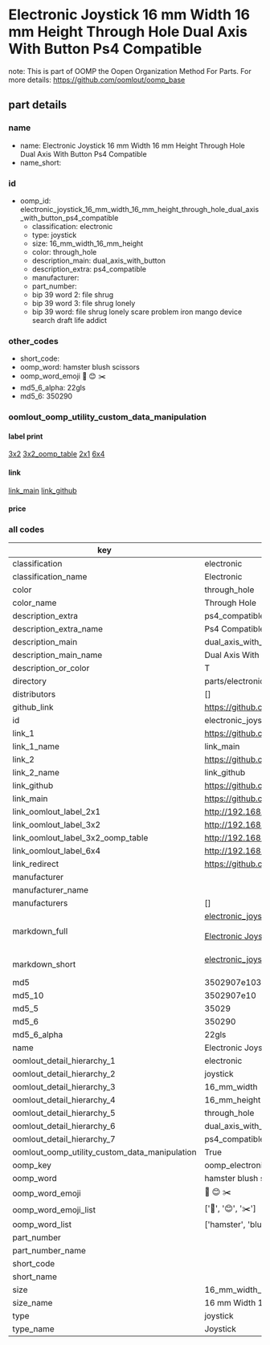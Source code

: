 # Electronic Joystick 16 mm Width 16 mm Height Through Hole Dual Axis With Button Ps4 Compatible  

note: This is part of OOMP the Oopen Organization Method For Parts. For more details: https://github.com/oomlout/oomp_base

##  part details
  







### name
* name: Electronic Joystick 16 mm Width 16 mm Height Through Hole Dual Axis With Button Ps4 Compatible
* name_short: 
### id
* oomp_id: electronic_joystick_16_mm_width_16_mm_height_through_hole_dual_axis_with_button_ps4_compatible
  * classification: electronic
  * type: joystick
  * size: 16_mm_width_16_mm_height
  * color: through_hole
  * description_main: dual_axis_with_button
  * description_extra: ps4_compatible
  * manufacturer: 
  * part_number: 
  * bip 39 word 2: file shrug
  * bip 39 word 3: file shrug lonely
  * bip 39 word: file shrug lonely scare problem iron mango device search draft life addict

### other_codes
* short_code: 
* oomp_word: hamster blush scissors
* oomp_word_emoji :hamster: :blush: :scissors:
* md5_6_alpha: 22gls
* md5_6: 350290






### oomlout_oomp_utility_custom_data_manipulation
#### label print
[3x2](http://192.168.1.245:1112/?label=oomp%2022gls)
[3x2_oomp_table](http://192.168.1.108:1112/?label=oomp%2022gls)
[2x1](http://192.168.1.242:1112/?label=oomp%2022gls)
[6x4](http://192.168.1.55:1112/?label=oomp%2022gls)    

#### link

[link_main](https://github.com/oomlout/oomlout_oomp_version_1_messy/tree/main/parts/electronic_joystick_16_mm_width_16_mm_height_through_hole_dual_axis_with_button_ps4_compatible) [link_github](https://github.com/oomlout/oomlout_oomp_version_1_messy/tree/main/parts/electronic_joystick_16_mm_width_16_mm_height_through_hole_dual_axis_with_button_ps4_compatible)                             

#### price







### all codes 
| key | value |  
| --- | --- |  
| classification | electronic |  
| classification_name | Electronic |  
| color | through_hole |  
| color_name | Through Hole |  
| description_extra | ps4_compatible |  
| description_extra_name | Ps4 Compatible |  
| description_main | dual_axis_with_button |  
| description_main_name | Dual Axis With Button |  
| description_or_color | T  |  
| directory | parts/electronic_joystick_16_mm_width_16_mm_height_through_hole_dual_axis_with_button_ps4_compatible |  
| distributors | [] |  
| github_link | https://github.com/oomlout/oomlout_oomp_part_src/tree/main/parts/electronic_joystick_16_mm_width_16_mm_height_through_hole_dual_axis_with_button_ps4_compatible |  
| id | electronic_joystick_16_mm_width_16_mm_height_through_hole_dual_axis_with_button_ps4_compatible |  
| link_1 | https://github.com/oomlout/oomlout_oomp_version_1_messy/tree/main/parts/electronic_joystick_16_mm_width_16_mm_height_through_hole_dual_axis_with_button_ps4_compatible |  
| link_1_name | link_main |  
| link_2 | https://github.com/oomlout/oomlout_oomp_version_1_messy/tree/main/parts/electronic_joystick_16_mm_width_16_mm_height_through_hole_dual_axis_with_button_ps4_compatible |  
| link_2_name | link_github |  
| link_github | https://github.com/oomlout/oomlout_oomp_version_1_messy/tree/main/parts/electronic_joystick_16_mm_width_16_mm_height_through_hole_dual_axis_with_button_ps4_compatible |  
| link_main | https://github.com/oomlout/oomlout_oomp_version_1_messy/tree/main/parts/electronic_joystick_16_mm_width_16_mm_height_through_hole_dual_axis_with_button_ps4_compatible |  
| link_oomlout_label_2x1 | http://192.168.1.242:1112/?label=oomp%2022gls |  
| link_oomlout_label_3x2 | http://192.168.1.245:1112/?label=oomp%2022gls |  
| link_oomlout_label_3x2_oomp_table | http://192.168.1.108:1112/?label=oomp%2022gls |  
| link_oomlout_label_6x4 | http://192.168.1.55:1112/?label=oomp%2022gls |  
| link_redirect | https://github.com/oomlout/oomlout_oomp_version_1_messy/tree/main/parts/electronic_joystick_16_mm_width_16_mm_height_through_hole_dual_axis_with_button_ps4_compatible |  
| manufacturer |  |  
| manufacturer_name |  |  
| manufacturers | [] |  
| markdown_full | [electronic_joystick_16_mm_width_16_mm_height_through_hole_dual_axis_with_button_ps4_compatible](none)<br>[](none)<br>[Electronic Joystick 16 Mm Width 16 Mm Height Through Hole Dual Axis With Button Ps4 Compatible](none)<br><br> |  
| markdown_short | [electronic_joystick_16_mm_width_16_mm_height_through_hole_dual_axis_with_button_ps4_compatible](none)<br><br> |  
| md5 | 3502907e103cb0e5d955bc050771d2b1 |  
| md5_10 | 3502907e10 |  
| md5_5 | 35029 |  
| md5_6 | 350290 |  
| md5_6_alpha | 22gls |  
| name | Electronic Joystick 16 mm Width 16 mm Height Through Hole Dual Axis With Button Ps4 Compatible |  
| oomlout_detail_hierarchy_1 | electronic |  
| oomlout_detail_hierarchy_2 | joystick |  
| oomlout_detail_hierarchy_3 | 16_mm_width |  
| oomlout_detail_hierarchy_4 | 16_mm_height |  
| oomlout_detail_hierarchy_5 | through_hole |  
| oomlout_detail_hierarchy_6 | dual_axis_with_button |  
| oomlout_detail_hierarchy_7 | ps4_compatible |  
| oomlout_oomp_utility_custom_data_manipulation | True |  
| oomp_key | oomp_electronic_joystick_16_mm_width_16_mm_height_through_hole_dual_axis_with_button_ps4_compatible |  
| oomp_word | hamster blush scissors |  
| oomp_word_emoji | :hamster: :blush: :scissors: |  
| oomp_word_emoji_list | [':hamster:', ':blush:', ':scissors:'] |  
| oomp_word_list | ['hamster', 'blush', 'scissors'] |  
| part_number |  |  
| part_number_name |  |  
| short_code |  |  
| short_name |  |  
| size | 16_mm_width_16_mm_height |  
| size_name | 16 mm Width 16 mm Height |  
| type | joystick |  
| type_name | Joystick |  
